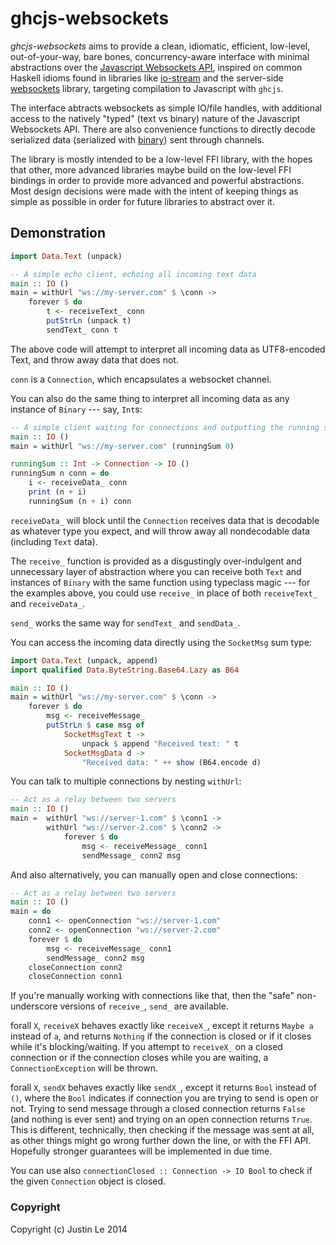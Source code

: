 ghcjs-websockets
================

*ghcjs-websockets* aims to provide a clean, idiomatic, efficient, low-level,
out-of-your-way, bare bones, concurrency-aware interface with minimal
abstractions over the [Javascript Websockets API][jsapi], inspired on common
Haskell idioms found in libraries like [io-stream][] and the server-side
[websockets][] library, targeting compilation to Javascript with `ghcjs`.

The interface abtracts websockets as simple IO/file handles, with additional
access to the natively "typed" (text vs binary) nature of the Javascript
Websockets API.  There are also convenience functions to directly decode
serialized data (serialized with [binary][]) sent through channels.

The library is mostly intended to be a low-level FFI library, with the hopes
that other, more advanced libraries maybe build on the low-level FFI bindings
in order to provide more advanced and powerful abstractions.  Most design
decisions were made with the intent of keeping things as simple as possible in
order for future libraries to abstract over it.

[jsapi]: http://www.w3.org/TR/2011/WD-websockets-20110419/
[io-stream]: http://hackage.haskell.org/package/io-streams
[websockets]: http://hackage.haskell.org/package/websockets
[binary]: http://hackage.haskell.org/package/binary

Demonstration
-------------

```haskell
import Data.Text (unpack)

-- A simple echo client, echoing all incoming text data
main :: IO ()
main = withUrl "ws://my-server.com" $ \conn ->
    forever $ do
        t <- receiveText_ conn
        putStrLn (unpack t)
        sendText_ conn t
```

The above code will attempt to interpret all incoming data as UTF8-encoded
Text, and throw away data that does not.

`conn` is a `Connection`, which encapsulates a websocket channel.

You can also do the same thing to interpret all incoming data as any instance
of `Binary` --- say, `Int`s:

```haskell
-- A simple client waiting for connections and outputting the running sum
main :: IO ()
main = withUrl "ws://my-server.com" (runningSum 0)

runningSum :: Int -> Connection -> IO ()
runningSum n conn = do
    i <- receiveData_ conn
    print (n + i)
    runningSum (n + i) conn
```

`receiveData_` will block until the `Connection` receives data that is
decodable as whatever type you expect, and will throw away all nondecodable
data (including `Text` data).

The `receive_` function is provided as a disgustingly over-indulgent and
unnecessary layer of abstraction where you can receive both `Text` and
instances of `Binary` with the same function using typeclass magic --- for the
examples above, you could use `receive_` in place of both `receiveText_` and
`receiveData_`.

`send_` works the same way for `sendText_` and `sendData_`.

You can access the incoming data directly using the `SocketMsg` sum type:

```haskell
import Data.Text (unpack, append)
import qualified Data.ByteString.Base64.Lazy as B64

main :: IO ()
main = withUrl "ws://my-server.com" $ \conn ->
    forever $ do
        msg <- receiveMessage_
        putStrLn $ case msg of
            SocketMsgText t ->
                unpack $ append "Received text: " t
            SocketMsgData d ->
                "Received data: " ++ show (B64.encode d)
```

You can talk to multiple connections by nesting `withUrl`:

```haskell
-- Act as a relay between two servers
main :: IO ()
main =  withUrl "ws://server-1.com" $ \conn1 ->
        withUrl "ws://server-2.com" $ \conn2 ->
            forever $ do
                msg <- receiveMessage_ conn1
                sendMessage_ conn2 msg
```

And also alternatively, you can manually open and close connections:

```haskell
-- Act as a relay between two servers
main :: IO ()
main = do
    conn1 <- openConnection "ws://server-1.com"
    conn2 <- openConnection "ws://server-2.com"
    forever $ do
        msg <- receiveMessage_ conn1
        sendMessage_ conn2 msg
    closeConnection conn2
    closeConnection conn1
```

If you're manually working with connections like that, then the "safe"
non-underscore versions of `receive_`, `send_` are available.

forall `X`, `receiveX` behaves exactly like `receiveX_`, except it returns
`Maybe a` instead of `a`, and returns `Nothing` if the connection is closed or
if it closes while it's blocking/waiting.  If you attempt to `receiveX_` on a
closed connection or if the connection closes while you are waiting, a
`ConnectionException` will be thrown.

forall `X`, `sendX` behaves exactly like `sendX_`, except it returns `Bool`
instead of `()`, where the `Bool` indicates if connection you are trying to
send is open or not.  Trying to send message through a closed connection
returns `False` (and nothing is ever sent) and trying on an open connection
returns `True`.  This is different, technically, then checking if the message
was sent at all, as other things might go wrong further down the line, or with
the FFI API.  Hopefully stronger guarantees will be implemented in due time.

You can use also `connectionClosed :: Connection -> IO Bool` to check if the
given `Connection` object is closed.

### Copyright

Copyright (c) Justin Le 2014

